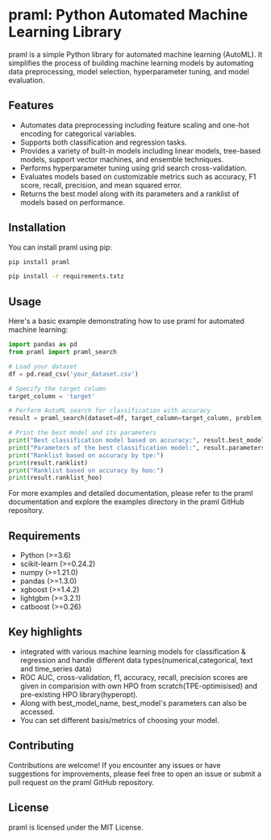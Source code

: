 # praml: Python Automated Machine Learning Library

praml is a simple Python library for automated machine learning (AutoML). It simplifies the process of building machine learning models by automating data preprocessing, model selection, hyperparameter tuning, and model evaluation.

## Features

- Automates data preprocessing including feature scaling and one-hot encoding for categorical variables.
- Supports both classification and regression tasks.
- Provides a variety of built-in models including linear models, tree-based models, support vector machines, and ensemble techniques.
- Performs hyperparameter tuning using grid search cross-validation.
- Evaluates models based on customizable metrics such as accuracy, F1 score, recall, precision, and mean squared error.
- Returns the best model along with its parameters and a ranklist of models based on performance.

## Installation

You can install praml using pip:

```bash
pip install praml
```
```bash
pip install -r requirements.txtz
```
## Usage

Here's a basic example demonstrating how to use praml for automated machine learning:

```python
import pandas as pd
from praml import praml_search

# Load your dataset
df = pd.read_csv('your_dataset.csv')

# Specify the target column
target_column = 'target'

# Perform AutoML search for classification with accuracy
result = praml_search(dataset=df, target_column=target_column, problem_type="classification", basis="accuracy",max_evals=25)

# Print the best model and its parameters
print("Best classification model based on accuracy:", result.best_model)
print("Parameters of the best classification model:", result.parameters)
print("Ranklist based on accuracy by tpe:")
print(result.ranklist)
print("Ranklist based on accuracy by hoo:")
print(result.ranklist_hoo)
```

For more examples and detailed documentation, please refer to the praml documentation and explore the examples directory in the praml GitHub repository.

## Requirements

- Python (>=3.6)
- scikit-learn (>=0.24.2)
- numpy (>=1.21.0)
- pandas (>=1.3.0)
- xgboost (>=1.4.2)
- lightgbm (>=3.2.1)
- catboost (>=0.26)

## Key highlights
- integrated with various machine learning models for classification & regression and handle different data types(numerical,categorical, text and time_series data)
- ROC AUC, cross-validation, f1, accuracy, recall, precision scores are given in comparision with own HPO from scratch(TPE-optimisised) and pre-existing HPO library(hyperopt).
- Along with best_model_name, best_model's parameters can also be accessed.
- You can set different basis/metrics of choosing your model.

## Contributing

Contributions are welcome! If you encounter any issues or have suggestions for improvements, please feel free to open an issue or submit a pull request on the praml GitHub repository.

## License

praml is licensed under the MIT License.


